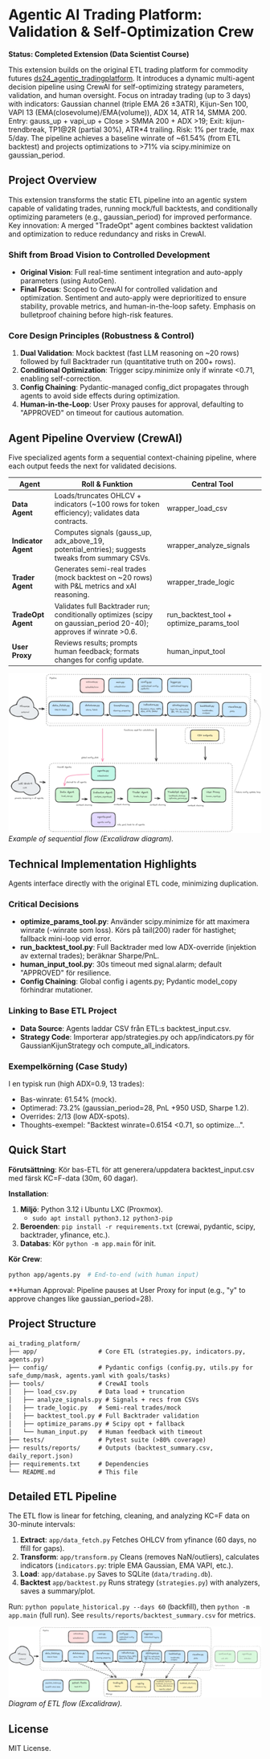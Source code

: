 # Agentic AI Trading Platform: Validation & Self-Optimization Crew
**Status: Completed Extension (Data Scientist Course)**

This extension builds on the original ETL trading platform for commodity futures [ds24_agentic_tradingplatform](https://github.com/mabjq/ds24_agentic_tradingplatform/). It introduces a dynamic multi-agent decision pipeline using CrewAI for self-optimizing strategy parameters, validation, and human oversight. Focus on intraday trading (up to 3 days) with indicators: Gaussian channel (triple EMA 26 ±3ATR), Kijun-Sen 100, VAPI 13 (EMA(closevolume)/EMA(volume)), ADX 14, ATR 14, SMMA 200. Entry: gauss_up + vapi_up + Close > SMMA 200 + ADX >19; Exit: kijun-trendbreak, TP1@2R (partial 30%), ATR*4 trailing. Risk: 1% per trade, max 5/day.
The pipeline achieves a baseline winrate of ~61.54% (from ETL backtest) and projects optimizations to >71% via scipy.minimize on gaussian_period.

## Project Overview
This extension transforms the static ETL pipeline into an agentic system capable of validating trades, running mock/full backtests, and conditionally optimizing parameters (e.g., gaussian_period) for improved performance. Key innovation: A merged "TradeOpt" agent combines backtest validation and optimization to reduce redundancy and risks in CrewAI.

### Shift from Broad Vision to Controlled Development
- **Original Vision**: Full real-time sentiment integration and auto-apply parameters (using AutoGen).
- **Final Focus**: Scoped to CrewAI for controlled validation and optimization. Sentiment and auto-apply were deprioritized to ensure stability, provable metrics, and human-in-the-loop safety. Emphasis on bulletproof chaining before high-risk features.

### Core Design Principles (Robustness & Control)
1. **Dual Validation**: Mock backtest (fast LLM reasoning on ~20 rows) followed by full Backtrader run (quantitative truth on 200+ rows).
2. **Conditional Optimization**: Trigger scipy.minimize only if winrate <0.71, enabling self-correction.
3. **Config Chaining**: Pydantic-managed config_dict propagates through agents to avoid side effects during optimization.
4. **Human-in-the-Loop**: User Proxy pauses for approval, defaulting to "APPROVED" on timeout for cautious automation.

## Agent Pipeline Overview (CrewAI)
Five specialized agents form a sequential context-chaining pipeline, where each output feeds the next for validated decisions.

| Agent | Roll & Funktion | Central Tool |
|-------|-----------------|--------------|
| **Data Agent** | Loads/truncates OHLCV + indicators (~100 rows for token efficiency); validates data contracts. | wrapper_load_csv |
| **Indicator Agent** | Computes signals (gauss_up, adx_above_19, potential_entries); suggests tweaks from summary CSVs. | wrapper_analyze_signals |
| **Trader Agent** | Generates semi-real trades (mock backtest on ~20 rows) with P&L metrics and xAI reasoning. | wrapper_trade_logic |
| **TradeOpt Agent** | Validates full Backtrader run; conditionally optimizes (scipy on gaussian_period 20-40); approves if winrate >0.6. | run_backtest_tool + optimize_params_tool |
| **User Proxy** | Reviews results; prompts human feedback; formats changes for config update. | human_input_tool |

![Agent Flow](crewai_flow.png)  
*Example of sequential flow (Excalidraw diagram).*

## Technical Implementation Highlights
Agents interface directly with the original ETL code, minimizing duplication.

### Critical Decisions
- **optimize_params_tool.py**: Använder scipy.minimize för att maximera winrate (-winrate som loss). Körs på tail(200) rader för hastighet; fallback mini-loop vid error.
- **run_backtest_tool.py**: Full Backtrader med low ADX-override (injektion av external trades); beräknar Sharpe/PnL.
- **human_input_tool.py**: 30s timeout med signal.alarm; default "APPROVED" för resilience.
- **Config Chaining**: Global config i agents.py; Pydantic model_copy förhindrar mutationer.

### Linking to Base ETL Project
- **Data Source**: Agents laddar CSV från ETL:s backtest_input.csv.
- **Strategy Code**: Importerar app/strategies.py och app/indicators.py för GaussianKijunStrategy och compute_all_indicators.

### Exempelkörning (Case Study)
I en typisk run (high ADX=0.9, 13 trades):
- Bas-winrate: 61.54% (mock).
- Optimerad: 73.2% (gaussian_period=28, PnL +950 USD, Sharpe 1.2).
- Overrides: 2/13 (low ADX-spots).
- Thoughts-exempel: "Backtest winrate=0.6154 <0.71, so optimize...".

## Quick Start
**Förutsättning**: Kör bas-ETL för att generera/uppdatera backtest_input.csv med färsk KC=F-data (30m, 60 dagar).

**Installation**:
1. **Miljö**: Python 3.12 i Ubuntu LXC (Proxmox).
   - `sudo apt install python3.12 python3-pip`
2. **Beroenden**: `pip install -r requirements.txt` (crewai, pydantic, scipy, backtrader, yfinance, etc.).
3. **Databas**: Kör `python -m app.main` för init.

**Kör Crew**:
```bash
python app/agents.py  # End-to-end (with human input)
```

**Human Approval: Pipeline pauses at User Proxy for input (e.g., "y" to approve changes like gaussian_period=28).

## Project Structure
```
ai_trading_platform/
├── app/                 # Core ETL (strategies.py, indicators.py, agents.py)
├── config/              # Pydantic configs (config.py, utils.py for safe_dump/mask, agents.yaml with goals/tasks)
├── tools/               # CrewAI tools
│   ├── load_csv.py      # Data load + truncation
│   ├── analyze_signals.py # Signals + recs from CSVs
│   ├── trade_logic.py   # Semi-real trades/mock
│   ├── backtest_tool.py # Full Backtrader validation
│   ├── optimize_params.py # Scipy opt + fallback
│   └── human_input.py   # Human feedback with timeout
├── tests/               # Pytest suite (>80% coverage)
├── results/reports/     # Outputs (backtest_summary.csv, daily_report.json)
├── requirements.txt     # Dependencies
└── README.md            # This file
```

## Detailed ETL Pipeline

The ETL flow is linear for fetching, cleaning, and analyzing KC=F data on 30-minute intervals:
1. **Extract**: `app/data_fetch.py` Fetches OHLCV from yfinance (60 days, no ffill for gaps).
2. **Transform**: `app/transform.py` Cleans (removes NaN/outliers), calculates indicators (`indicators.py`: triple EMA Gaussian, EMA VAPI, etc.).
3. **Load**: `app/database.py` Saves to SQLite (`data/trading.db`).
4. **Backtest** `app/backtest.py` Runs strategy (`strategies.py`) with analyzers, saves a summary/plot.

Run: `python populate_historical.py --days 60` (backfill), then `python -m app.main` (full run). See `results/reports/backtest_summary.csv` for metrics.

![ETL Flow](etl_trading01.png)  
*Diagram of ETL flow (Excalidraw).*

## License
MIT License.
